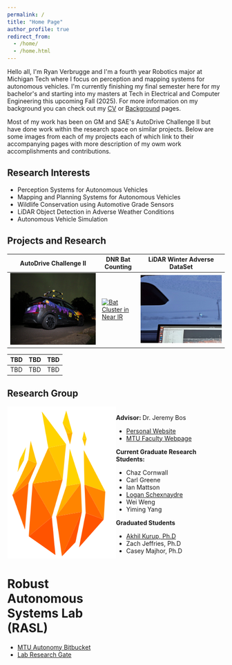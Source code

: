 ```yaml
---
permalink: /
title: "Home Page"
author_profile: true
redirect_from: 
  - /home/
  - /home.html
---
```


Hello all, I'm Ryan Verbrugge and I'm a fourth year Robotics major at Michigan Tech where I focus on perception and mapping systems for autonomous vehicles. I'm currently finishing my final semester here for my bachelor's and starting into my masters at Tech in Electrical and Computer Engineering this upcoming Fall (2025). For more information on my background you can check out my [CV](https://rcverbru.github.io/cv/) or [Background](https://rcverbru.github.io/background/) pages.

Most of my work has been on GM and SAE's AutoDrive Challenge II but have done work within the research space on similar projects. Below are some images from each of my projects each of which link to their accompanying pages with more description of my owm work accomplishments and contributions.

## Research Interests

* Perception Systems for Autonomous Vehicles
* Mapping and Planning Systems for Autonomous Vehicles
* Wildlife Conservation using Automotive Grade Sensors
* LiDAR Object Detection in Adverse Weather Conditions
* Autonomous Vehicle Simulation

## Projects and Research

| AutoDrive Challenge II | DNR Bat Counting | LiDAR Winter Adverse DataSet |
| -- | -- | -- |
| [![AutoDrive Bolt Under Northern Lights](../images/autodrive/bolt_cropped.jpg)](https://rcverbru.github.io/autodrive/) | [![Bat Cluster in Near IR](../images/bats/near_IR_cluster.png)](https://rcverbru.github.io/bats/) | [![winter](../images/snow_stuff/laptop_dark_cropped.jpg)](https://rcverbru.github.io/winter-data/) |

| TBD | TBD | TBD |
| -- | -- | -- |
| TBD | TBD | TBD |

## Research Group

<style type="text/css">
#wrap {
   width:100%;
   margin:0 auto;
}
#left_col {
   float:left;
   width:50%;
}
#right_col {
   float:right;
   width:50%;
}
</style>

<div id="wrap">
    <div id="left_col">
        <img src="../images/rasl_logo.png" alt="" height=351 width=314>
        <h1>Robust Autonomous Systems Lab (RASL)</h1>
        <ul>
          <li><a href="https://bitbucket.org/autonomymtu/workspace/repositories/">MTU Autonomy Bitbucket</a></li>
          <li><a href="https://www.researchgate.net/lab/Robust-Autonomous-Systems-Lab-Jeremy-Patrick-Bos">Lab Research Gate</a></li>
        </ul>
    </div>
    <div id="right_col">
        <br>
        <b>Advisor: </b> Dr. Jeremy Bos
        <ul>
          <li><a href="https://pages.mtu.edu/~jpbos/Jeremys_Homepage/Home.html">Personal Website</a></li>
          <li><a href="https://pages.mtu.edu/~jpbos/Jeremys_Homepage/Home.html">MTU Faculty Webpage</a></li>
        </ul>
        <b>Current Graduate Research Students:</b>
        <ul>
          <li>Chaz Cornwall</li>
          <li>Carl Greene</li>
          <li>Ian Mattson</li>
          <li><a href="https://lpschexn.github.io/">Logan Schexnaydre</a></li>
          <li>Wei Weng</li>
          <li>Yiming Yang</li>
        </ul>
        <b>Graduated Students</b>
        <ul>
          <li><a href="https://sites.google.com/view/akhil-kurup">Akhil Kurup, Ph.D</a></li>
          <li>Zach Jeffries, Ph.D</li>
          <li>Casey Majhor, Ph.D</li>
        </ul>
    </div>
</div>
